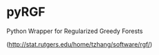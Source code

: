 # pyRGF
Python Wrapper for Regularized Greedy Forests

(http://stat.rutgers.edu/home/tzhang/software/rgf/)
